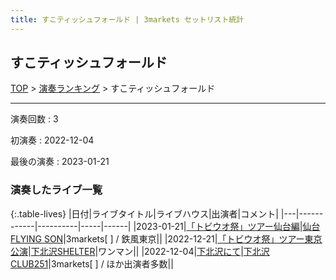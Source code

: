 ```yaml
---
title: すこティッシュフォールド | 3markets セットリスト統計
---
```

## すこティッシュフォールド


[TOP](/setlist/) > [演奏ランキング](songs.html) > すこティッシュフォールド

___

演奏回数
: 3

初演奏
: 2022-12-04

最後の演奏
: 2023-01-21

### 演奏したライブ一覧

{:.table-lives}
|日付|ライブタイトル|ライブハウス|出演者|コメント|
|---|------------|----------|-----|------|
|<span class="nowrap">2023-01-21</span>|[「トビウオ祭」ツアー仙台編](live050.html)|[仙台FLYING SON](livehouse018.html)|3markets[ ] / 鉄風東京||
|<span class="nowrap">2022-12-21</span>|[「トビウオ祭」ツアー東京公演](live044.html)|[下北沢SHELTER](livehouse013.html)|ワンマン||
|<span class="nowrap">2022-12-04</span>|[下北沢にて](live043.html)|[下北沢CLUB251](livehouse047.html)|3markets[ ] / ほか出演者多数||

